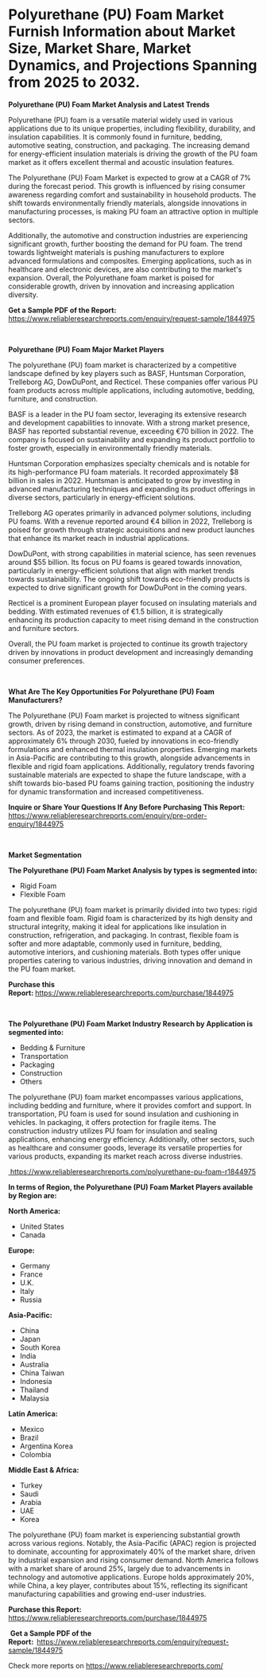 <p><h1>Polyurethane (PU) Foam Market Furnish Information about Market Size, Market Share, Market Dynamics, and Projections Spanning from 2025 to 2032.</h1></p><p><strong>Polyurethane (PU) Foam Market Analysis and Latest Trends</strong></p>
<p><p>Polyurethane (PU) foam is a versatile material widely used in various applications due to its unique properties, including flexibility, durability, and insulation capabilities. It is commonly found in furniture, bedding, automotive seating, construction, and packaging. The increasing demand for energy-efficient insulation materials is driving the growth of the PU foam market as it offers excellent thermal and acoustic insulation features.</p><p>The Polyurethane (PU) Foam Market is expected to grow at a CAGR of 7% during the forecast period. This growth is influenced by rising consumer awareness regarding comfort and sustainability in household products. The shift towards environmentally friendly materials, alongside innovations in manufacturing processes, is making PU foam an attractive option in multiple sectors.</p><p>Additionally, the automotive and construction industries are experiencing significant growth, further boosting the demand for PU foam. The trend towards lightweight materials is pushing manufacturers to explore advanced formulations and composites. Emerging applications, such as in healthcare and electronic devices, are also contributing to the market's expansion. Overall, the Polyurethane foam market is poised for considerable growth, driven by innovation and increasing application diversity.</p></p>
<p><strong>Get a Sample PDF of the Report:&nbsp;</strong> <a href="https://www.reliableresearchreports.com/enquiry/request-sample/1844975?utm_campaign=2271&utm_medium=2&utm_source=Github&utm_content=ia&utm_term=03022025&utm_id=polyurethane-pu-foam">https://www.reliableresearchreports.com/enquiry/request-sample/1844975</a></p>
<p>&nbsp;</p>
<p><strong>Polyurethane (PU) Foam Major Market Players</strong></p>
<p><p>The polyurethane (PU) foam market is characterized by a competitive landscape defined by key players such as BASF, Huntsman Corporation, Trelleborg AG, DowDuPont, and Recticel. These companies offer various PU foam products across multiple applications, including automotive, bedding, furniture, and construction.</p><p>BASF is a leader in the PU foam sector, leveraging its extensive research and development capabilities to innovate. With a strong market presence, BASF has reported substantial revenue, exceeding €70 billion in 2022. The company is focused on sustainability and expanding its product portfolio to foster growth, especially in environmentally friendly materials.</p><p>Huntsman Corporation emphasizes specialty chemicals and is notable for its high-performance PU foam materials. It recorded approximately $8 billion in sales in 2022. Huntsman is anticipated to grow by investing in advanced manufacturing techniques and expanding its product offerings in diverse sectors, particularly in energy-efficient solutions.</p><p>Trelleborg AG operates primarily in advanced polymer solutions, including PU foams. With a revenue reported around €4 billion in 2022, Trelleborg is poised for growth through strategic acquisitions and new product launches that enhance its market reach in industrial applications.</p><p>DowDuPont, with strong capabilities in material science, has seen revenues around $55 billion. Its focus on PU foams is geared towards innovation, particularly in energy-efficient solutions that align with market trends towards sustainability. The ongoing shift towards eco-friendly products is expected to drive significant growth for DowDuPont in the coming years.</p><p>Recticel is a prominent European player focused on insulating materials and bedding. With estimated revenues of €1.5 billion, it is strategically enhancing its production capacity to meet rising demand in the construction and furniture sectors.</p><p>Overall, the PU foam market is projected to continue its growth trajectory driven by innovations in product development and increasingly demanding consumer preferences.</p></p>
<p>&nbsp;</p>
<p><strong>What Are The Key Opportunities For Polyurethane (PU) Foam Manufacturers?</strong></p>
<p><p>The Polyurethane (PU) Foam market is projected to witness significant growth, driven by rising demand in construction, automotive, and furniture sectors. As of 2023, the market is estimated to expand at a CAGR of approximately 6% through 2030, fueled by innovations in eco-friendly formulations and enhanced thermal insulation properties. Emerging markets in Asia-Pacific are contributing to this growth, alongside advancements in flexible and rigid foam applications. Additionally, regulatory trends favoring sustainable materials are expected to shape the future landscape, with a shift towards bio-based PU foams gaining traction, positioning the industry for dynamic transformation and increased competitiveness.</p></p>
<p><strong>Inquire or Share Your Questions If Any Before Purchasing This Report:</strong> <a href="https://www.reliableresearchreports.com/enquiry/pre-order-enquiry/1844975?utm_campaign=2271&utm_medium=2&utm_source=Github&utm_content=ia&utm_term=03022025&utm_id=polyurethane-pu-foam">https://www.reliableresearchreports.com/enquiry/pre-order-enquiry/1844975</a></p>
<p>&nbsp;</p>
<p><strong>Market Segmentation</strong></p>
<p><strong>The Polyurethane (PU) Foam Market Analysis by types is segmented into:</strong></p>
<p><ul><li>Rigid Foam</li><li>Flexible Foam</li></ul></p>
<p><p>The polyurethane (PU) foam market is primarily divided into two types: rigid foam and flexible foam. Rigid foam is characterized by its high density and structural integrity, making it ideal for applications like insulation in construction, refrigeration, and packaging. In contrast, flexible foam is softer and more adaptable, commonly used in furniture, bedding, automotive interiors, and cushioning materials. Both types offer unique properties catering to various industries, driving innovation and demand in the PU foam market.</p></p>
<p><strong>Purchase this Report:&nbsp;</strong><a href="https://www.reliableresearchreports.com/purchase/1844975?utm_campaign=2271&utm_medium=2&utm_source=Github&utm_content=ia&utm_term=03022025&utm_id=polyurethane-pu-foam">https://www.reliableresearchreports.com/purchase/1844975</a></p>
<p>&nbsp;</p>
<p><strong>The Polyurethane (PU) Foam Market Industry Research by Application is segmented into:</strong></p>
<p><ul><li>Bedding & Furniture</li><li>Transportation</li><li>Packaging</li><li>Construction</li><li>Others</li></ul></p>
<p><p>The polyurethane (PU) foam market encompasses various applications, including bedding and furniture, where it provides comfort and support. In transportation, PU foam is used for sound insulation and cushioning in vehicles. In packaging, it offers protection for fragile items. The construction industry utilizes PU foam for insulation and sealing applications, enhancing energy efficiency. Additionally, other sectors, such as healthcare and consumer goods, leverage its versatile properties for various products, expanding its market reach across diverse industries.</p></p>
<p><a href="https://www.reliableresearchreports.com/polyurethane-pu-foam-r1844975?utm_campaign=2271&utm_medium=2&utm_source=Github&utm_content=ia&utm_term=03022025&utm_id=polyurethane-pu-foam">&nbsp;https://www.reliableresearchreports.com/polyurethane-pu-foam-r1844975</a></p>
<p><strong>In terms of Region, the Polyurethane (PU) Foam Market Players available by Region are:</strong></p>
<p>
    <p> <strong> North America: </strong>
        <ul>
            <li>United States</li>
            <li>Canada</li>
        </ul>
        </p> 
    <p> <strong> Europe: </strong>
        <ul>
            <li>Germany</li>
            <li>France</li>
            <li>U.K.</li>
            <li>Italy</li>
            <li>Russia</li>
        </ul>
        </p> 
    <p> <strong> Asia-Pacific: </strong>
        <ul>
            <li>China</li>
            <li>Japan</li>
            <li>South Korea</li>
            <li>India</li>
            <li>Australia</li>
            <li>China Taiwan</li>
            <li>Indonesia</li>
            <li>Thailand</li>
            <li>Malaysia</li>
        </ul>
        </p> 
    <p> <strong> Latin America: </strong>
        <ul>
            <li>Mexico</li>
            <li>Brazil</li>
            <li>Argentina Korea</li>
            <li>Colombia</li>
        </ul>
        </p> 
    <p> <strong> Middle East & Africa: </strong>
        <ul>
            <li>Turkey</li>
            <li>Saudi</li>
            <li>Arabia</li>
            <li>UAE</li>
            <li>Korea</li>
        </ul>
    </p>
    </p>
<p><p>The polyurethane (PU) foam market is experiencing substantial growth across various regions. Notably, the Asia-Pacific (APAC) region is projected to dominate, accounting for approximately 40% of the market share, driven by industrial expansion and rising consumer demand. North America follows with a market share of around 25%, largely due to advancements in technology and automotive applications. Europe holds approximately 20%, while China, a key player, contributes about 15%, reflecting its significant manufacturing capabilities and growing end-user industries.</p></p>
<p><strong>Purchase this Report: </strong><a href="https://www.reliableresearchreports.com/purchase/1844975?utm_campaign=2271&utm_medium=2&utm_source=Github&utm_content=ia&utm_term=03022025&utm_id=polyurethane-pu-foam">https://www.reliableresearchreports.com/purchase/1844975</a></p>
<p>&nbsp;<strong>Get a Sample PDF of the Report:&nbsp;&nbsp;</strong><a href="https://www.reliableresearchreports.com/enquiry/request-sample/1844975?utm_campaign=2271&utm_medium=2&utm_source=Github&utm_content=ia&utm_term=03022025&utm_id=polyurethane-pu-foam">https://www.reliableresearchreports.com/enquiry/request-sample/1844975</a></p>
<p><strong></strong></p>
<p>Check more reports on <a href="https://www.reliableresearchreports.com/?utm_campaign=2271&utm_medium=2&utm_source=Github&utm_content=ia&utm_term=03022025&utm_id=polyurethane-pu-foam">https://www.reliableresearchreports.com/</a></p>